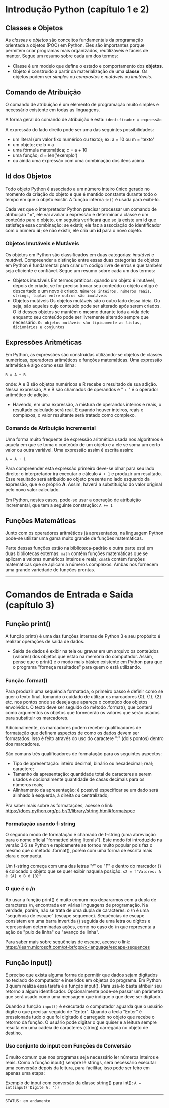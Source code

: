 # Introdução Python (capítulo 1 e 2)
## Classes e Objetos
As _classes_ e _objetos_ são conceitos fundamentais da programação orientada a objetos (POO) em Python. Eles são importantes porque permitem criar programas mais organizados, reutilizáveis e fáceis de manter. Segue um resumo sobre cada um dos termos:
- Classe é um modelo que define o estado e comportamento dos **objetos**.
- Objeto é construído a partir da materialização de uma **classe**. Os objetos podem ser _simples_ ou _compostos_ e _mutáveis_ ou _imutáveis_.
  
## Comando de Atribuição
O comando de atribuição é um elemento de programação muito simples e necessário existente em todas as linguagens. 

A forma geral do comando de atribuição é esta: `identificador = expressão`

A expressão do lado direito pode ser uma das seguintes possibilidades:
- um literal (um valor fixo numérico ou texto); ex: a = 10 ou m = 'texto'
- um objeto; ex: b = a
- uma fórmula matemática; c = a + 10
- uma função; d = len('exemplo')
- ou ainda uma expressão com uma combinação dos itens acima.
  
## Id dos Objetos
Todo objeto Python é associado a um número inteiro único gerado no momento da criação do objeto e que é mantido constante durante todo o tempo em que o objeto existir. A função interna `id()` é usada para exibi-lo.

Cada vez que o interpretador Python precisar processar um comando de atribuição "=", ele vai avaliar a expressão e determinar a classe e um conteúdo para o objeto, em seguida verificará que se já existe um id que satisfaça essa combinação: se existir, ele faz a associação do identificador com o número **id**; se não existir, ele cria um **id** para o novo objeto.

### Objetos Imutáveis e Mutáveis
Os objetos em Python são classificados em duas categorias: _imutável_ e _mutável_. Compreender a distinção entre essas duas categorias de objetos em Python é fundamental para criar um código livre de erros e que também seja eficiente e confiável. Segue um resumo sobre cada um dos termos:
- Objetos imutáveis
Em termos práticos: quando um objeto é imutável, depois de criado, se for preciso trocar seu conteúdo o objeto antigo é descartado e um novo é criado.
`Números inteiros, números reais, strings, tuplas entre outros são imutáveis`
- Objetos mutáveis
Os objetos mutáveis são o outro lado dessa ideia. Ou seja, são aqueles cujo conteúdo pode ser alterado após serem criados. O id desses objetos se mantém o mesmo durante toda a vida dele enquanto seu conteúdo pode ser livremente alterado sempre que necessário.
 `Os objetos mutáveis são tipicamente as listas, dicionários e conjuntos`

## Expressões Aritméticas
Em Python, as expressões são construídas utilizando-se objetos de classes numéricas, operadores aritméticos e funções matemáticas. Uma expressão aritmética é algo como essa linha: 

`R = A + B` 

onde: A e B são objetos numéricos e R recebe o resultado de sua adição. Nessa expressão, A e B são chamados de operandos e " + " é o operador aritmético de adição.
- Havendo, em uma expressão, a mistura de operandos inteiros e reais, o resultado calculado será real. E quando houver inteiros, reais e complexos, o valor resultante será tratado como complexo.

### Comando de Atribuição Incremental
Uma forma muito frequente de expressão aritmética usada nos algoritmos é aquela em que se toma o conteúdo de um objeto e a ele se soma um certo valor ou outra variável. Uma expressão assim é escrita assim:

`A = A + 1`

Para compreender esta expressão primeiro deve-se olhar para seu lado direito: o interpretador irá executar o cálculo `A + 1` e produzir um resultado. Esse resultado será atribuído ao objeto presente no lado esquerdo da expressão, que é o próprio **A**. Assim, haverá a substituição do valor original pelo novo valor calculado.

Em Python, nestes casos, pode-se usar a operação de atribuição incremental, que tem a seguinte construção: `A += 1`

## Funções Matemáticas
Junto com os operadores aritméticos já apresentados, na linguagem Python pode-se utilizar uma gama muito grande de funções matemáticas. 

Parte dessas funções estão na biblioteca-padrão e outra parte está em duas bibliotecas externas: `math` contém funções matemáticas que se aplicam a valores numéricos inteiros e reais; `cmath` contém funções matemáticas que se aplicam a números complexos. Ambas nos fornecem uma grande variedade de funções prontas.

---------------------------------------------

# Comandos de Entrada e Saída (capítulo 3)
## Função print()
A função print() é uma das funções internas de Python 3 e seu propósito é realizar operações de saída de dados. 
- Saída de dados é exibir na tela ou gravar em um arquivo os conteúdos (valores) dos objetos que estão na memória do computador. Assim, pense que o print() é o modo mais básico existente em Python para que o programa "forneça resultados" para quem o está utilizando.

### Função .format()
Para produzir uma sequência formatada, o primeiro passo é definir como se quer o texto final, tomando o cuidado de utilizar os marcadores {0}, {1}, {2} etc. nos pontos onde se deseja que apareça o conteúdo dos objetos envolvidos. O texto deve ser seguido do método .format(), que conterá como argumentos os objetos que fornecerão os valores que serão usados para substituir os marcadores.

Adicionalmente, os marcadores podem receber qualificadores de formatação que definem aspectos de como os dados devem ser formatados. Isso é feito através do uso do caractere ":" (dois pontos) dentro dos marcadores.

São comuns três qualificadores de formatação para os seguintes aspectos:
- Tipo de apresentação: inteiro decimal, binário ou hexadecimal; real; caractere;
- Tamanho da apresentação: quantidade total de caracteres a serem usados e opcionalmente quantidade de casas decimais para os números reais;
- Alinhamento da apresentação: é possível especificar se um dado será alinhado à esquerda, à direita ou centralizado;

Pra saber mais sobre as formatações, acesse o link: https://docs.python.org/pt-br/3/library/string.html#formatspec

### Formatação usando f-string
O segundo modo de formatação é chamado de f-string (uma abreviação para o nome oficial "formatted string literals"). Este modo foi introduzido na versão 3.6 se Python e rapidamente se tornou muito popular pois faz o mesmo que o método .format(), porém com uma forma de escrita mais clara e compacta.

Um f-string começa com uma das letras "f" ou "F" e dentro do marcador {} é colocado o objeto que se quer exibir naquela posição: `s2 = f"Valores: A é {A} e B é {B}"`

### O que é o /n
Ao usar a função print() é muito comum nos depararmos com a dupla de caracteres \n, encontrada em várias linguagens de programação. Na verdade, porém, não se trata de uma dupla de caracteres: o \n é uma "sequência de escape" (escape sequence). Sequências de escape consistem em uma barra invertida (\) seguida de uma letra ou dígitos e representam determinadas ações, como no caso do \n que representa a ação de "pulo de linha" ou "avanço de linha".

Para saber mais sobre sequências de escape, acesse o link: https://learn.microsoft.com/pt-br/cpp/c-language/escape-sequences

## Função input()
É preciso que exista alguma forma de permitir que dados sejam digitados no teclado do computador e inseridos em objetos do programa. Em Python 3 quem realiza essa tarefa é a função input(). Para usá-lo basta atribuir seu retorno a algum identificador. Opcionalmente pode-se passar um parâmetro que será usado como uma mensagem que indique o que deve ser digitado.

Quando a função `input()` é executada o computador aguarda que o usuário digite o que precisar seguido de "Enter". Quando a tecla "Enter" é pressionada tudo o que foi digitado é carregado no objeto que recebe o retorno da função. O usuário pode digitar o que quiser e a leitura sempre resulta em uma cadeia de caracteres (string) carregada no objeto de destino.

### Uso conjunto do input com Funções de Conversão
É muito comum que nos programas seja necessário ler números inteiros e reais. Como a função input() sempre lê strings, será necessário executar uma conversão depois da leitura, para facilitar, isso pode ser feiro em apenas uma etapa:

Exemplo de input com conversão da classe string() para int(): `A = int(input('Digite A: '))`

---------------------------------------------
`STATUS: em andamento`
